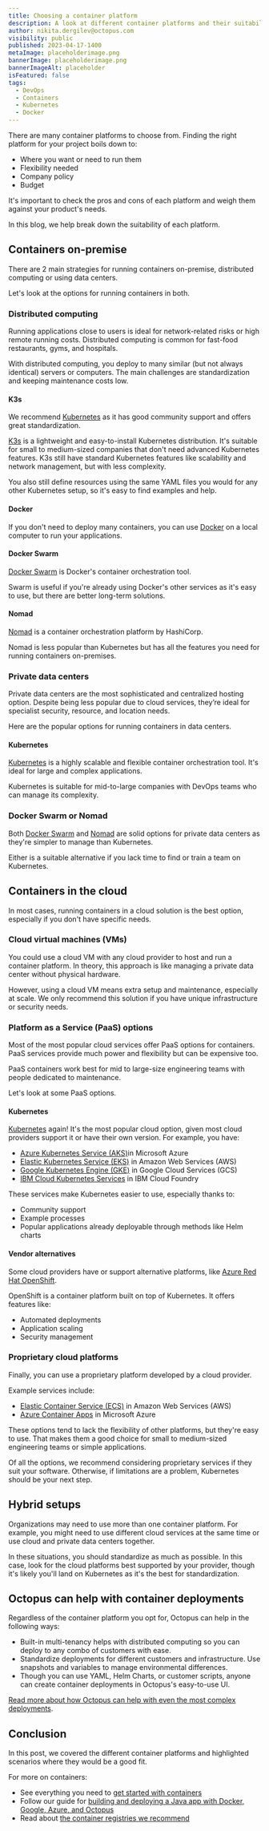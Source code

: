 ```yaml
---
title: Choosing a container platform
description: A look at different container platforms and their suitability.
author: nikita.dergilev@octopus.com
visibility: public
published: 2023-04-17-1400
metaImage: placeholderimage.png
bannerImage: placeholderimage.png
bannerImageAlt: placeholder
isFeatured: false
tags: 
  - DevOps
  - Containers
  - Kubernetes
  - Docker
---
```


There are many container platforms to choose from. Finding the right platform for your project boils down to:

- Where you want or need to run them
- Flexibility needed
- Company policy
- Budget

It's important to check the pros and cons of each platform and weigh them against your product's needs.

In this blog, we help break down the suitability of each platform.

## Containers on-premise

There are 2 main strategies for running containers on-premise, distributed computing or using data centers.

Let's look at the options for running containers in both.

### Distributed computing

Running applications close to users is ideal for network-related risks or high remote running costs. Distributed computing is common for fast-food restaurants, gyms, and hospitals.

With distributed computing, you deploy to many similar (but not always identical) servers or computers. The main challenges are standardization and keeping maintenance costs low.

#### K3s

We recommend [Kubernetes](https://kubernetes.io/) as it has good community support and offers great standardization.

[K3s](https://k3s.io/) is a lightweight and easy-to-install Kubernetes distribution. It's suitable for small to medium-sized companies that don't need advanced Kubernetes features. K3s still have standard Kubernetes features like scalability and network management, but with less complexity.

You also still define resources using the same YAML files you would for any other Kubernetes setup, so it's easy to find examples and help.

#### Docker

If you don't need to deploy many containers, you can use [Docker](https://www.docker.com/) on a local computer to run your applications.

#### Docker Swarm

[Docker Swarm](https://docs.docker.com/engine/swarm/) is Docker's container orchestration tool.

Swarm is useful if you're already using Docker's other services as it's easy to use, but there are better long-term solutions.

#### Nomad

[Nomad](https://www.nomadproject.io/) is a container orchestration platform by HashiCorp.

Nomad is less popular than Kubernetes but has all the features you need for running containers on-premises.

### Private data centers

Private data centers are the most sophisticated and centralized hosting option. Despite being less popular due to cloud services, they’re ideal for specialist security, resource, and location needs.

Here are the popular options for running containers in data centers.

#### Kubernetes

[Kubernetes](https://kubernetes.io/) is a highly scalable and flexible container orchestration tool. It's ideal for large and complex applications.

Kubernetes is suitable for mid-to-large companies with DevOps teams who can manage its complexity.

### Docker Swarm or Nomad

Both [Docker Swarm](https://docs.docker.com/engine/swarm/) and [Nomad](https://www.nomadproject.io/) are solid options for private data centers as they're simpler to manage than Kubernetes.

Either is a suitable alternative if you lack time to find or train a team on Kubernetes.

## Containers in the cloud

In most cases, running containers in a cloud solution is the best option, especially if you don't have specific needs.

### Cloud virtual machines (VMs)

You could use a cloud VM with any cloud provider to host and run a container platform. In theory, this approach is like managing a private data center without physical hardware.

However, using a cloud VM means extra setup and maintenance, especially at scale. We only recommend this solution if you have unique infrastructure or security needs.

### Platform as a Service (PaaS) options

Most of the most popular cloud services offer PaaS options for containers. PaaS services provide much power and flexibility but can be expensive too.

PaaS containers work best for mid to large-size engineering teams with people dedicated to maintenance.

Let's look at some PaaS options.

#### Kubernetes

[Kubernetes](https://kubernetes.io/) again! It's the most popular cloud option, given most cloud providers support it or have their own version. For example, you have:

- [Azure Kubernetes Service (AKS)](https://azure.microsoft.com/en-au/products/kubernetes-service/)in Microsoft Azure
- [Elastic Kubernetes Service (EKS)](https://aws.amazon.com/eks/) in Amazon Web Services (AWS)
- [Google Kubernetes Engine (GKE)](https://cloud.google.com/kubernetes-engine) in Google Cloud Services (GCS)
- [IBM Cloud Kubernetes Services](https://www.ibm.com/cloud/free/kubernetes?utm_content=SRCWW&p1=Search&p4=43700074964128080&p5=e&gclid=CjwKCAjwitShBhA6EiwAq3RqA9qVQzKIVn3EKo3rY-nTUogVF5ajHpZEU_NzGNFy-dy8dIy1meYiaBoCNmgQAvD_BwE&gclsrc=aw.ds) in IBM Cloud Foundry

These services make Kubernetes easier to use, especially thanks to:

- Community support
- Example processes
- Popular applications already deployable through methods like Helm charts

#### Vendor alternatives

Some cloud providers have or support alternative platforms, like [Azure Red Hat OpenShift](https://azure.microsoft.com/en-us/products/openshift/).

OpenShift is a container platform built on top of Kubernetes. It offers features like:

- Automated deployments
- Application scaling
- Security management

### Proprietary cloud platforms

Finally, you can use a proprietary platform developed by a cloud provider.

Example services include:

- [Elastic Container Service (ECS)](https://aws.amazon.com/ecs/) in Amazon Web Services (AWS)
- [Azure Container Apps](https://azure.microsoft.com/en-au/products/container-apps/) in Microsoft Azure

These options tend to lack the flexibility of other platforms, but they're easy to use. That makes them a good choice for small to medium-sized engineering teams or simple applications.

Of all the options, we recommend considering proprietary services if they suit your software. Otherwise, if limitations are a problem, Kubernetes should be your next step.

## Hybrid setups

Organizations may need to use more than one container platform. For example, you might need to use different cloud services at the same time or use cloud and private data centers together.

In these situations, you should standardize as much as possible. In this case, look for the cloud platforms best supported by your provider, though it's likely you'll land on Kubernetes as it's the best for standardization.

## Octopus can help with container deployments

Regardless of the container platform you opt for, Octopus can help in the following ways:

- Built-in multi-tenancy helps with distributed computing so you can deploy to any combo of customers with ease.
- Standardize deployments for different customers and infrastructure. Use snapshots and variables to manage environmental differences.
- Though you can use YAML, Helm Charts, or customer scripts, anyone can create container deployments in Octopus's easy-to-use UI.

[Read more about how Octopus can help with even the most complex deployments](https://octopus.com/).

## Conclusion

In this post, we covered the different container platforms and highlighted scenarios where they would be a good fit.

For more on containers:

- See everything you need to [get started with containers](https://octopus.com/blog/get-started-containers)
- Follow our guide for [building and deploying a Java app with Docker, Google, Azure, and Octopus](https://octopus.com/blog/deploying-java-app-docker-google-azure)
- Read about [the container registries we recommend](https://octopus.com/blog/top-8-container-registries)